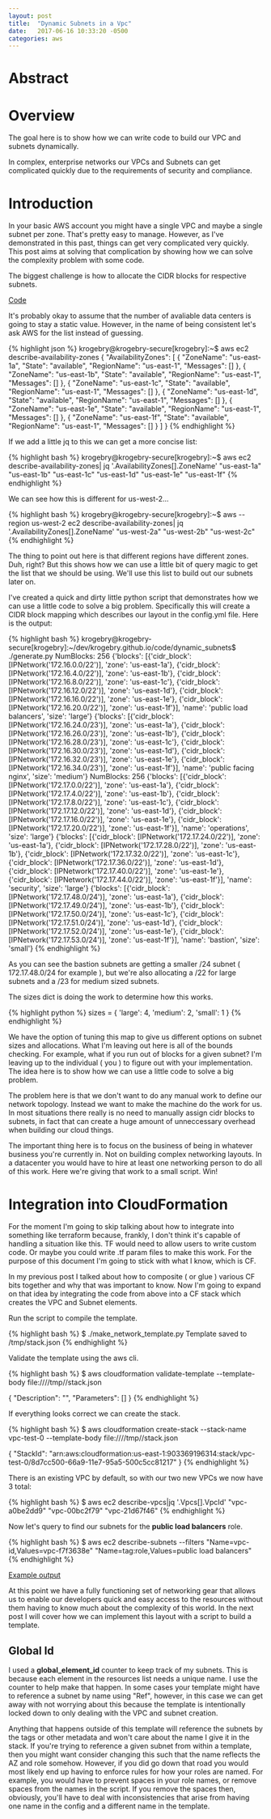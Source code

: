 ```yaml
---
layout: post
title:  "Dynamic Subnets in a Vpc"
date:   2017-06-16 10:33:20 -0500
categories: aws
---
```


<h1>Abstract</h1>


<h1>Overview</h1>

<p>
The goal here is to show how we can write code to build our VPC and subnets dynamically.
</p>

<p>
In complex, enterprise networks our VPCs and Subnets can get complicated quickly due to the requirements of
 security and compliance.
</p>

<h1>Introduction</h1>

<p>
In your basic AWS account you might have a single VPC and maybe a single subnet per zone.  That's pretty easy
to manage.  However, as I've demonstrated in this past, things can get very complicated very quickly.  This post
aims at solving that complication by showing how we can solve the complexity problem with some code.
</p>

<p>
The biggest challenge is how to allocate the CIDR blocks for respective subnets.
</p>

<a href="https://github.com/krogebry/krogebry.github.io/blob/master/code/dynamic_networking/generate_subnet_map.py">Code</a>

<p>
It's probably okay to assume that the number of avaliable data centers is going to stay a static value.  However,
in the name of being consistent let's ask AWS for the list instead of guessing.
</p>

{% highlight json %}
krogebry@krogebry-secure[krogebry]:~$ aws ec2 describe-availability-zones
{
    "AvailabilityZones": [
        {
            "ZoneName": "us-east-1a",
            "State": "available",
            "RegionName": "us-east-1",
            "Messages": []
        },
        {
            "ZoneName": "us-east-1b",
            "State": "available",
            "RegionName": "us-east-1",
            "Messages": []
        },
        {
            "ZoneName": "us-east-1c",
            "State": "available",
            "RegionName": "us-east-1",
            "Messages": []
        },
        {
            "ZoneName": "us-east-1d",
            "State": "available",
            "RegionName": "us-east-1",
            "Messages": []
        },
        {
            "ZoneName": "us-east-1e",
            "State": "available",
            "RegionName": "us-east-1",
            "Messages": []
        },
        {
            "ZoneName": "us-east-1f",
            "State": "available",
            "RegionName": "us-east-1",
            "Messages": []
        }
    ]
}
{% endhighlight %}

<p>
If we add a little jq to this we can get a more concise list:
</p>

{% highlight bash %}
krogebry@krogebry-secure[krogebry]:~$ aws ec2 describe-availability-zones| jq '.AvailabilityZones[].ZoneName'
"us-east-1a"
"us-east-1b"
"us-east-1c"
"us-east-1d"
"us-east-1e"
"us-east-1f"
{% endhighlight %}

<p>
We can see how this is different for us-west-2...
</p>

{% highlight bash %}
krogebry@krogebry-secure[krogebry]:~$ aws --region us-west-2 ec2 describe-availability-zones| jq '.AvailabilityZones[].ZoneName'
"us-west-2a"
"us-west-2b"
"us-west-2c"
{% endhighlight %}

<p>
The thing to point out here is that different regions have different zones.  Duh, right?  But this shows how we can
use a little bit of query magic to get the list that we should be using.  We'll use this list to build out our subnets
later on.
</p>

<p>
I've created a quick and dirty little python script that demonstrates how we can use a little code to solve a big
problem.  Specifically this will create a CIDR block mapping which describes our layout in the config.yml file.
Here is the output:
</p>

{% highlight bash %}
krogebry@krogebry-secure[krogebry]:~/dev/krogebry.github.io/code/dynamic_subnets$ ./generate.py
NumBlocks: 256
{'blocks': [{'cidr_block': [IPNetwork('172.16.0.0/22')],
             'zone': 'us-east-1a'},
            {'cidr_block': [IPNetwork('172.16.4.0/22')],
             'zone': 'us-east-1b'},
            {'cidr_block': [IPNetwork('172.16.8.0/22')],
             'zone': 'us-east-1c'},
            {'cidr_block': [IPNetwork('172.16.12.0/22')],
             'zone': 'us-east-1d'},
            {'cidr_block': [IPNetwork('172.16.16.0/22')],
             'zone': 'us-east-1e'},
            {'cidr_block': [IPNetwork('172.16.20.0/22')],
             'zone': 'us-east-1f'}],
 'name': 'public load balancers',
 'size': 'large'}
{'blocks': [{'cidr_block': [IPNetwork('172.16.24.0/23')],
             'zone': 'us-east-1a'},
            {'cidr_block': [IPNetwork('172.16.26.0/23')],
             'zone': 'us-east-1b'},
            {'cidr_block': [IPNetwork('172.16.28.0/23')],
             'zone': 'us-east-1c'},
            {'cidr_block': [IPNetwork('172.16.30.0/23')],
             'zone': 'us-east-1d'},
            {'cidr_block': [IPNetwork('172.16.32.0/23')],
             'zone': 'us-east-1e'},
            {'cidr_block': [IPNetwork('172.16.34.0/23')],
             'zone': 'us-east-1f'}],
 'name': 'public facing nginx',
 'size': 'medium'}
NumBlocks: 256
{'blocks': [{'cidr_block': [IPNetwork('172.17.0.0/22')],
             'zone': 'us-east-1a'},
            {'cidr_block': [IPNetwork('172.17.4.0/22')],
             'zone': 'us-east-1b'},
            {'cidr_block': [IPNetwork('172.17.8.0/22')],
             'zone': 'us-east-1c'},
            {'cidr_block': [IPNetwork('172.17.12.0/22')],
             'zone': 'us-east-1d'},
            {'cidr_block': [IPNetwork('172.17.16.0/22')],
             'zone': 'us-east-1e'},
            {'cidr_block': [IPNetwork('172.17.20.0/22')],
             'zone': 'us-east-1f'}],
 'name': 'operations',
 'size': 'large'}
{'blocks': [{'cidr_block': [IPNetwork('172.17.24.0/22')],
             'zone': 'us-east-1a'},
            {'cidr_block': [IPNetwork('172.17.28.0/22')],
             'zone': 'us-east-1b'},
            {'cidr_block': [IPNetwork('172.17.32.0/22')],
             'zone': 'us-east-1c'},
            {'cidr_block': [IPNetwork('172.17.36.0/22')],
             'zone': 'us-east-1d'},
            {'cidr_block': [IPNetwork('172.17.40.0/22')],
             'zone': 'us-east-1e'},
            {'cidr_block': [IPNetwork('172.17.44.0/22')],
             'zone': 'us-east-1f'}],
 'name': 'security',
 'size': 'large'}
{'blocks': [{'cidr_block': [IPNetwork('172.17.48.0/24')],
             'zone': 'us-east-1a'},
            {'cidr_block': [IPNetwork('172.17.49.0/24')],
             'zone': 'us-east-1b'},
            {'cidr_block': [IPNetwork('172.17.50.0/24')],
             'zone': 'us-east-1c'},
            {'cidr_block': [IPNetwork('172.17.51.0/24')],
             'zone': 'us-east-1d'},
            {'cidr_block': [IPNetwork('172.17.52.0/24')],
             'zone': 'us-east-1e'},
            {'cidr_block': [IPNetwork('172.17.53.0/24')],
             'zone': 'us-east-1f'}],
 'name': 'bastion',
 'size': 'small'}
{% endhighlight %}

<p>
As you can see the bastion subnets are getting a smaller /24 subnet ( 172.17.48.0/24 for example ), but we're also
allocating a /22 for large subnets and a /23 for medium sized subnets.
</p>

<p>
The sizes dict is doing the work to determine how this works.
</p>

{% highlight python %}
sizes = {
    'large': 4,
    'medium': 2,
    'small': 1
}
{% endhighlight %}

<p>
We have the option of tuning this map to give us different options on subnet sizes and allocations.  What I'm leaving
out here is all of the bounds checking.  For example, what if you run out of blocks for a given subnet?  I'm leaving
up to the individual ( you ) to figure out with your implementation.  The idea here is to show how we can use a little
code to solve a big problem.
</p>

<p>
The problem here is that we don't want to do any manual work to define our network topology.  Instead we want to
make the machine do the work for us.  In most situations there really is no need to manually assign cidr blocks
to subnets, in fact that can create a huge amount of unneccessary overhead when building our cloud things.
</p>

<p>
The important thing here is to focus on the business of being in whatever business you're currently in.  Not on building
complex networking layouts.  In a datacenter you would have to hire at least one networking person to do all of this
work.  Here we're giving that work to a small script.  Win!
</p>

<h1>Integration into CloudFormation</h1>

<p>
For the moment I'm going to skip talking about how to integrate into something like terraform because, frankly, I
don't think it's capable of handling a situation like this.  TF would need to allow users to write custom code.  Or
maybe you could write .tf param files to make this work.  For the purpose of this document I'm going to stick with
what I know, which is CF.
</p>

<p>
In my previous post I talked about how to composite ( or glue ) various CF bits together and why that was important
to know.  Now I'm going to expand on that idea by integrating the code from above into a CF stack which creates the
VPC and Subnet elements.
</p>

<p>
Run the script to compile the template.
</p>



{% highlight bash %}
$ ./make_network_template.py
Template saved to /tmp/stack.json
{% endhighlight %}



<p>
Validate the template using the aws cli.
</p>

{% highlight bash %}
$ aws cloudformation validate-template --template-body file:////tmp//stack.json

{
    "Description": "",
    "Parameters": []
}
{% endhighlight %}



<p>
If everything looks correct we can create the stack.
</p>

{% highlight bash %}
$ aws cloudformation create-stack --stack-name vpc-test-0 --template-body file:////tmp//stack.json

{
    "StackId": "arn:aws:cloudformation:us-east-1:903369196314:stack/vpc-test-0/8d7cc500-66a9-11e7-95a5-500c5cc81217"
}
{% endhighlight %}



<p>
There is an existing VPC by default, so with our two new VPCs we now have 3 total:
</p>

{% highlight bash %}
$ aws ec2 describe-vpcs|jq '.Vpcs[].VpcId'
"vpc-a0be2dd9"
"vpc-00bc2f79"
"vpc-21d67f46"
{% endhighlight %}

<p>
Now let's query to find our subnets for the <b>public load balancers</b> role.
</p>

{% highlight bash %}
$ aws ec2 describe-subnets --filters "Name=vpc-id,Values=vpc-f7f3638e" "Name=tag:role,Values=public load balancers"
{% endhighlight %}

<a href="">Example output</a>

<p>
At this point we have a fully functioning set of networking gear that allows us to enable our developers quick
and easy access to the resources without them having to know much about the complexity of this world.  In the next
post I will cover how we can implement this layout with a script to build a template.
</p>

<h2>Global Id</h2>

<p>
I used a <b>global_element_id</b> counter to keep track of my subnets.  This is because each element in the resources
list needs a unique name.  I use the counter to help make that happen.  In some cases your template might have to
reference a subnet by name using "Ref", however, in this case we can get away with not worrying about this because
the template is intentionally locked down to only dealing with the VPC and subnet creation.
</p>

<p>
Anything that happens outside of this template will reference the subnets by the tags or other metadata and won't
care about the name I give it in the stack.  If you're trying to reference a given subnet from within a template,
then you might want consider changing this such that the name reflects the AZ and role somehow.  However, if you did
go down that road you would most likely end up having to enforce rules for how your roles are named.  For example,
you would have to prevent spaces in your role names, or remove spaces from the names in the script.  If you remove
the spaces then, obviously, you'll have to deal with inconsistencies that arise from having one name in the config
and a different name in the template.
</p>


